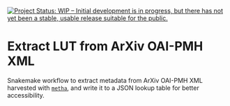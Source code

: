 [![Project Status: WIP – Initial development is in progress, but there has not yet been a stable, usable release suitable for the public.](https://www.repostatus.org/badges/latest/wip.svg)](https://www.repostatus.org/#wip)

# Extract LUT from ArXiv OAI-PMH XML

Snakemake workflow to extract metadata from ArXiv OAI-PMH XML 
harvested with [`metha`](https://github.com/miku/metha),
and write it to a JSON lookup table for better accessibility.

